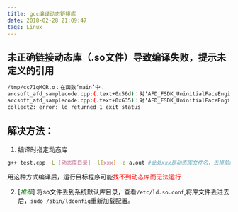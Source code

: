```yaml
---
title: gcc编译动态链接库
date: 2018-02-28 21:09:47
tags: Linux
---
```


## 未正确链接动态库（.so文件）导致编译失败，提示未定义的引用
```bash
/tmp/cc71gMCR.o：在函数‘main’中：
arcsoft_afd_samplecode.cpp:(.text+0x56d)：对‘AFD_FSDK_UninitialFaceEngine’未定义的引用
arcsoft_afd_samplecode.cpp:(.text+0x635)：对‘AFD_FSDK_UninitialFaceEngine’未定义的引用
collect2: error: ld returned 1 exit status
```

## 解决方法：
1. 编译时指定动态库
```bash
g++ test.cpp -L [动态库目录] -l[xxx] -o a.out #此处xxx是动态库文件名，去掉前缀lib和后缀.so
```
用这种方式编译后，运行目标程序可能<font color="red">找不到动态库而无法运行</font>

2. [<font color="green">_推荐_</font>] 将so文件丢到系统默认库目录，查看`/etc/ld.so.conf`,将库文件丢进去后，`sudo /sbin/ldconfig`重新加载配置。
